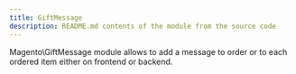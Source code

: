 ```yaml
---
title: GiftMessage
description: README.md contents of the module from the source code
---
```


Magento\GiftMessage module allows to add a message to order or to each ordered item either on frontend or backend.